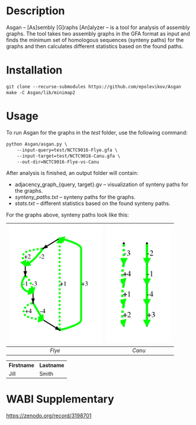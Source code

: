 # Description
Asgan – [As]sembly [G]raphs [An]alyzer – is a tool for analysis of assembly graphs.
The tool takes two assembly graphs in the GFA format as input and finds the minimum set of
homologous sequences (synteny paths) for the graphs and then calculates different statistics
based on the found paths.

# Installation
```
git clone --recurse-submodules https://github.com/epolevikov/Asgan
make -C Asgan/lib/minimap2
```

# Usage
To run Asgan for the graphs in the _test_ folder, use the following command:
```
python Asgan/asgan.py \
    --input-query=test/NCTC9016-Flye.gfa \
    --input-target=test/NCTC9016-Canu.gfa \
    --out-dir=NCTC9016-Flye-vs-Canu
```
After analysis is finished, an output folder will contain:
* adjacency_graph_{query, target}.gv – visualization of synteny paths for the graphs.
* _synteny_paths.txt_ – synteny paths for the graphs.
* _stats.txt_ – different statistics based on the found synteny paths.

For the graphs above, synteny paths look like this:

<img src="https://github.com/epolevikov/Asgan/blob/master/graph-examples/flye.png" width=250> | <img src="https://github.com/epolevikov/Asgan/blob/master/graph-examples/canu.png" width=175>
:---: | :---:
*Flye* | *Canu*

<center>
    <table>
        <tr>
            <th>Firstname</th>
            <th>Lastname</th>
        </tr>
        <tr>
            <td>Jill</td>
            <td>Smith</td>
        </tr>
    </table>
</center>

# WABI Supplementary

https://zenodo.org/record/3198701
